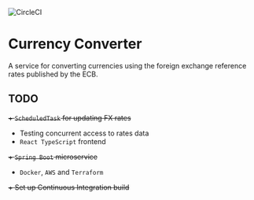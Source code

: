 ![CircleCI](https://img.shields.io/circleci/build/gh/roch1/currency-converter)

# Currency Converter
A service for converting currencies using the foreign exchange reference rates published by the ECB.

## TODO
~~+ `ScheduledTask` for updating FX rates~~
+ Testing concurrent access to rates data
+ `React TypeScript` frontend

~~+ `Spring Boot` microservice~~

+ `Docker`, `AWS` and `Terraform`

~~+ Set up Continuous Integration build~~
